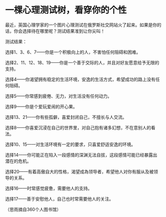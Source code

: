 # 一棵心理测试树，看穿你的个性

最近，英国心理学家的一个图片心理测试在俄罗斯社交网站火了起来。如果是你的话，你会选择待在哪里呢？测试结果准到让你尖叫！ 

测试结果： 

选择1、3、6、7——你是一个积极向上的人，不害怕任何阻碍和困难。 

选择2、11、12、18、19——你是一个善于交际的人，并且对好友愿意给予无限的支持。 

选择4——你渴望拥有稳定的生活环境，安逸的生活方式，希望成功的路上没有任何阻碍。 

选择5——你常感到疲倦、无力，对生活没有任何动力。 

选择9——你是个爱玩爱闹的开心果。 

选择13、21——你有些孤僻，喜爱封闭自己，不擅长与人交流。 

选择8——你喜爱沉浸在自己的世界里，对自己抱有诸多幻想，不在意别人的看法。 

选择10、15——对生活环境有一定的要求，只喜爱舒适安逸的环境。 

选择14——你可能正在陷入一段感情的深渊无法自拔，这段感情可能已经暴露出潜在的危机。 

选择20——有着高傲自大的性格，渴望成為领导者，希望他人对你有服从及被领导的关系。 

选择16——时常感觉疲惫，需要他人的支持。 

选择17——善于安慰他人，自己也时常需要他人的关注。 

（思雨摘自360个人图书馆）